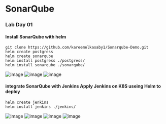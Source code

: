 # SonarQube

### Lab Day 01

#### Install SonarQube with helm

    git clone https://github.com/kareemelkasaby1/Sonarqube-Demo.git
    helm create postgress
    helm create sonarqube
    helm install postgress ./postgress/
    helm install sonarqube ./sonarqube/
  
![image](https://user-images.githubusercontent.com/40915944/217374706-05b4605f-6814-43e5-8f4c-5677a11cb4c7.png)
![image](https://user-images.githubusercontent.com/40915944/217374819-1934579a-0b94-4c35-be89-ba919a3fd312.png)
![image](https://user-images.githubusercontent.com/40915944/217375073-939c9de3-43b1-4811-a37f-962c9c303d98.png)


#### integrate SonarQube with Jenkins Apply Jenkins on K8S useing Helm to deploy

    helm create jenkins
    helm install jenkins ./jenkins/
    
![image](https://user-images.githubusercontent.com/40915944/217377852-053af4d2-fe76-4335-a4b7-40f94809d63f.png)
![image](https://user-images.githubusercontent.com/40915944/217378080-a94a9e10-bf44-4382-bb06-a90d412e7088.png)
![image](https://user-images.githubusercontent.com/40915944/217378502-e060fe83-ad9c-499c-a4cc-adf014641a13.png)
![image](https://user-images.githubusercontent.com/40915944/217380348-026f230e-6e85-4b41-82c9-36667b5c2dbb.png)
